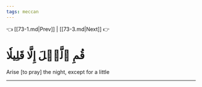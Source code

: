 ```yaml
---
tags: meccan
---
```


👈 [[73-1.md|Prev]] | [[73-3.md|Next]] 👉

# قُمِ ٱلَّيۡلَ إِلَّا قَلِيلٗا

Arise [to pray] the night, except for a little

---

